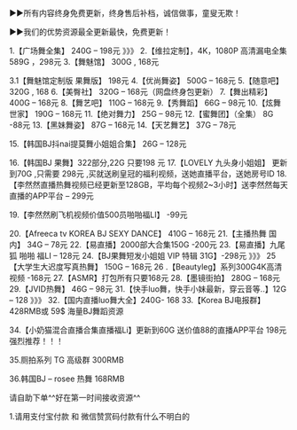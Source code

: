 ►►所有内容终身免费更新，终身售后补档，诚信做事，童叟无欺！

►►我们的优势资源最全更新最快，免费更新！

1.【广场舞全集】 240G – 198元 》》》
2.【维拉定制】，4K，1080P 高清漏电全集 589G ，298元
3.【舞魅馆】 300G , 168元

3.1【舞魅馆定制版 果舞版】 198元
4.【优尚舞姿】 500G – 168元
5.【随意吧】 320G , 168
6.【美臀社】 320G – 168元（网盘终身包更新）
7.【舞出精彩】 400G – 168元
8.【舞艺吧】 110G – 168元
9.【秀舞蹈】 66G – 98元
10.【炫舞世家】 190G – 168元
11.【绝对舞力】 25G – 98元
12.【蜜舞团】（全集） 8G -88元
13.【黑妹舞姿】 87G – 168元
14.【天艺舞艺】 37G – 78元

15.【韩国BJ抖nai提莫舞小姐姐合集】 26G – 128元

16.【韩国BJ 果舞】322部分,22G 只要198 元
17.【LOVELY 九头身小姐姐】 更新到70G ,只需要 298元 ,买就送刷皇冠的福利视频，送她直播平台，送她房号ID
18.【李然然直播热舞视频已经更新至128GB，平均每个视频2~3小时】送李然然每天直播的APP平台 – 299元


19.【李然然刷飞机视频价值500员啪啪福LI】 -99元

20.【Afreeca tv KOREA BJ SEXY DANCE】 410G – 168元
21.【主播热舞 国内】 34G – 78元
22.【易直播】2000部大合集150G -200元
23.【易直播】九尾狐 啪啪 福LI – 128元
24.【BJ果舞短发小姐姐 VIP 特辑 31G】-298元 》》》
25【大学生大迟度写真热舞】 150G – 168元
26 .【Beautyleg】系列300G4K高清视频 -168元
27.【ASMR】打包所有只要168元
28.【墨镜街拍】 280G – 168元
29.【JVID热舞】 46G – 98元
31.【快手luo舞，快手小妹最新，穿云音等..】12G – 128 》》》
32.【国内直播luo舞大全】240G- 168
33.【Korea BJ电报群】428RMB或 59$ 海量BJ舞蹈资源

34.【小奶猫混合直播合集直播福Li】更新到60G 送价值88的直播APP平台 198元 强烈推荐！！！

35.厕拍系列 TG 高级群 300RMB

36.韩国BJ – rosee 热舞 168RMB

请自助下单^^好在第一时间接收资源^^

1.请用支付宝付款 和 微信赞赏码付款有什么不明白的
